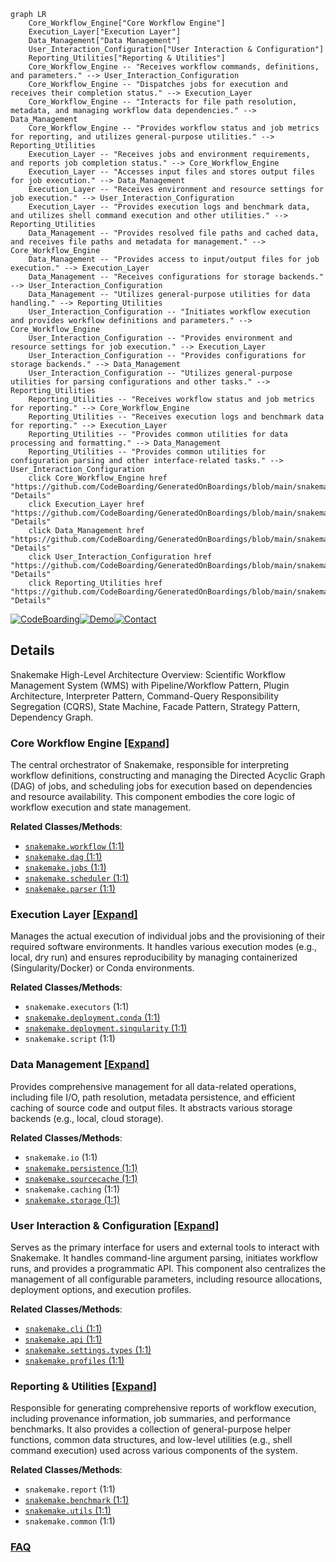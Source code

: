 ```mermaid
graph LR
    Core_Workflow_Engine["Core Workflow Engine"]
    Execution_Layer["Execution Layer"]
    Data_Management["Data Management"]
    User_Interaction_Configuration["User Interaction & Configuration"]
    Reporting_Utilities["Reporting & Utilities"]
    Core_Workflow_Engine -- "Receives workflow commands, definitions, and parameters." --> User_Interaction_Configuration
    Core_Workflow_Engine -- "Dispatches jobs for execution and receives their completion status." --> Execution_Layer
    Core_Workflow_Engine -- "Interacts for file path resolution, metadata, and managing workflow data dependencies." --> Data_Management
    Core_Workflow_Engine -- "Provides workflow status and job metrics for reporting, and utilizes general-purpose utilities." --> Reporting_Utilities
    Execution_Layer -- "Receives jobs and environment requirements, and reports job completion status." --> Core_Workflow_Engine
    Execution_Layer -- "Accesses input files and stores output files for job execution." --> Data_Management
    Execution_Layer -- "Receives environment and resource settings for job execution." --> User_Interaction_Configuration
    Execution_Layer -- "Provides execution logs and benchmark data, and utilizes shell command execution and other utilities." --> Reporting_Utilities
    Data_Management -- "Provides resolved file paths and cached data, and receives file paths and metadata for management." --> Core_Workflow_Engine
    Data_Management -- "Provides access to input/output files for job execution." --> Execution_Layer
    Data_Management -- "Receives configurations for storage backends." --> User_Interaction_Configuration
    Data_Management -- "Utilizes general-purpose utilities for data handling." --> Reporting_Utilities
    User_Interaction_Configuration -- "Initiates workflow execution and provides workflow definitions and parameters." --> Core_Workflow_Engine
    User_Interaction_Configuration -- "Provides environment and resource settings for job execution." --> Execution_Layer
    User_Interaction_Configuration -- "Provides configurations for storage backends." --> Data_Management
    User_Interaction_Configuration -- "Utilizes general-purpose utilities for parsing configurations and other tasks." --> Reporting_Utilities
    Reporting_Utilities -- "Receives workflow status and job metrics for reporting." --> Core_Workflow_Engine
    Reporting_Utilities -- "Receives execution logs and benchmark data for reporting." --> Execution_Layer
    Reporting_Utilities -- "Provides common utilities for data processing and formatting." --> Data_Management
    Reporting_Utilities -- "Provides common utilities for configuration parsing and other interface-related tasks." --> User_Interaction_Configuration
    click Core_Workflow_Engine href "https://github.com/CodeBoarding/GeneratedOnBoardings/blob/main/snakemake/Core_Workflow_Engine.md" "Details"
    click Execution_Layer href "https://github.com/CodeBoarding/GeneratedOnBoardings/blob/main/snakemake/Execution_Layer.md" "Details"
    click Data_Management href "https://github.com/CodeBoarding/GeneratedOnBoardings/blob/main/snakemake/Data_Management.md" "Details"
    click User_Interaction_Configuration href "https://github.com/CodeBoarding/GeneratedOnBoardings/blob/main/snakemake/User_Interaction_Configuration.md" "Details"
    click Reporting_Utilities href "https://github.com/CodeBoarding/GeneratedOnBoardings/blob/main/snakemake/Reporting_Utilities.md" "Details"
```

[![CodeBoarding](https://img.shields.io/badge/Generated%20by-CodeBoarding-9cf?style=flat-square)](https://github.com/CodeBoarding/GeneratedOnBoardings)[![Demo](https://img.shields.io/badge/Try%20our-Demo-blue?style=flat-square)](https://www.codeboarding.org/demo)[![Contact](https://img.shields.io/badge/Contact%20us%20-%20contact@codeboarding.org-lightgrey?style=flat-square)](mailto:contact@codeboarding.org)

## Details

Snakemake High-Level Architecture Overview: Scientific Workflow Management System (WMS) with Pipeline/Workflow Pattern, Plugin Architecture, Interpreter Pattern, Command-Query Responsibility Segregation (CQRS), State Machine, Facade Pattern, Strategy Pattern, Dependency Graph.

### Core Workflow Engine [[Expand]](./Core_Workflow_Engine.md)
The central orchestrator of Snakemake, responsible for interpreting workflow definitions, constructing and managing the Directed Acyclic Graph (DAG) of jobs, and scheduling jobs for execution based on dependencies and resource availability. This component embodies the core logic of workflow execution and state management.


**Related Classes/Methods**:

- <a href="https://github.com/snakemake/snakemake/blob/main/src/snakemake/workflow.py#L1-L1" target="_blank" rel="noopener noreferrer">`snakemake.workflow` (1:1)</a>
- <a href="https://github.com/snakemake/snakemake/blob/main/src/snakemake/dag.py#L1-L1" target="_blank" rel="noopener noreferrer">`snakemake.dag` (1:1)</a>
- <a href="https://github.com/snakemake/snakemake/blob/main/src/snakemake/jobs.py#L1-L1" target="_blank" rel="noopener noreferrer">`snakemake.jobs` (1:1)</a>
- <a href="https://github.com/snakemake/snakemake/blob/main/src/snakemake/scheduler.py#L1-L1" target="_blank" rel="noopener noreferrer">`snakemake.scheduler` (1:1)</a>
- <a href="https://github.com/snakemake/snakemake/blob/main/src/snakemake/parser.py#L1-L1" target="_blank" rel="noopener noreferrer">`snakemake.parser` (1:1)</a>


### Execution Layer [[Expand]](./Execution_Layer.md)
Manages the actual execution of individual jobs and the provisioning of their required software environments. It handles various execution modes (e.g., local, dry run) and ensures reproducibility by managing containerized (Singularity/Docker) or Conda environments.


**Related Classes/Methods**:

- `snakemake.executors` (1:1)
- <a href="https://github.com/snakemake/snakemake/blob/main/src/snakemake/deployment/conda.py#L1-L1" target="_blank" rel="noopener noreferrer">`snakemake.deployment.conda` (1:1)</a>
- <a href="https://github.com/snakemake/snakemake/blob/main/src/snakemake/deployment/singularity.py#L1-L1" target="_blank" rel="noopener noreferrer">`snakemake.deployment.singularity` (1:1)</a>
- `snakemake.script` (1:1)


### Data Management [[Expand]](./Data_Management.md)
Provides comprehensive management for all data-related operations, including file I/O, path resolution, metadata persistence, and efficient caching of source code and output files. It abstracts various storage backends (e.g., local, cloud storage).


**Related Classes/Methods**:

- `snakemake.io` (1:1)
- <a href="https://github.com/snakemake/snakemake/blob/main/src/snakemake/persistence.py#L1-L1" target="_blank" rel="noopener noreferrer">`snakemake.persistence` (1:1)</a>
- <a href="https://github.com/snakemake/snakemake/blob/main/src/snakemake/sourcecache.py#L1-L1" target="_blank" rel="noopener noreferrer">`snakemake.sourcecache` (1:1)</a>
- `snakemake.caching` (1:1)
- <a href="https://github.com/snakemake/snakemake/blob/main/src/snakemake/storage.py#L1-L1" target="_blank" rel="noopener noreferrer">`snakemake.storage` (1:1)</a>


### User Interaction & Configuration [[Expand]](./User_Interaction_Configuration.md)
Serves as the primary interface for users and external tools to interact with Snakemake. It handles command-line argument parsing, initiates workflow runs, and provides a programmatic API. This component also centralizes the management of all configurable parameters, including resource allocations, deployment options, and execution profiles.


**Related Classes/Methods**:

- <a href="https://github.com/snakemake/snakemake/blob/main/src/snakemake/cli.py#L1-L1" target="_blank" rel="noopener noreferrer">`snakemake.cli` (1:1)</a>
- <a href="https://github.com/snakemake/snakemake/blob/main/src/snakemake/api.py#L1-L1" target="_blank" rel="noopener noreferrer">`snakemake.api` (1:1)</a>
- <a href="https://github.com/snakemake/snakemake/blob/main/src/snakemake/settings/types.py#L1-L1" target="_blank" rel="noopener noreferrer">`snakemake.settings.types` (1:1)</a>
- <a href="https://github.com/snakemake/snakemake/blob/main/src/snakemake/profiles.py#L1-L1" target="_blank" rel="noopener noreferrer">`snakemake.profiles` (1:1)</a>


### Reporting & Utilities [[Expand]](./Reporting_Utilities.md)
Responsible for generating comprehensive reports of workflow execution, including provenance information, job summaries, and performance benchmarks. It also provides a collection of general-purpose helper functions, common data structures, and low-level utilities (e.g., shell command execution) used across various components of the system.


**Related Classes/Methods**:

- `snakemake.report` (1:1)
- <a href="https://github.com/snakemake/snakemake/blob/main/src/snakemake/benchmark.py#L1-L1" target="_blank" rel="noopener noreferrer">`snakemake.benchmark` (1:1)</a>
- <a href="https://github.com/snakemake/snakemake/blob/main/src/snakemake/utils.py#L1-L1" target="_blank" rel="noopener noreferrer">`snakemake.utils` (1:1)</a>
- `snakemake.common` (1:1)




### [FAQ](https://github.com/CodeBoarding/GeneratedOnBoardings/tree/main?tab=readme-ov-file#faq)